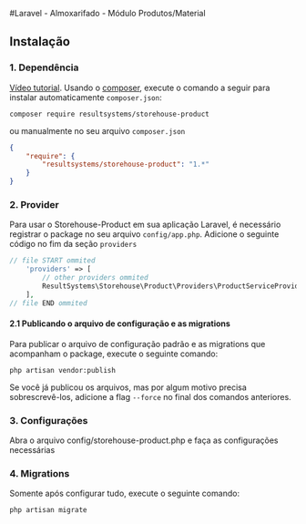 #Laravel - Almoxarifado - Módulo Produtos/Material

## Instalação

### 1. Dependência

[Vídeo tutorial](http://youtu.be/ya57z4VRm_o).
Usando o <a href="https://getcomposer.org/" target="_blank">composer</a>, execute o comando a seguir para instalar automaticamente `composer.json`:

```shell
composer require resultsystems/storehouse-product
```

ou manualmente no seu arquivo `composer.json`

```json
{
    "require": {
        "resultsystems/storehouse-product": "1.*"
    }
}
```

### 2. Provider

Para usar o Storehouse-Product em sua aplicação Laravel, é necessário registrar o package no seu arquivo `config/app.php`. Adicione o seguinte código no fim da seção `providers`

```php
// file START ommited
    'providers' => [
        // other providers ommited
        ResultSystems\Storehouse\Product\Providers\ProductServiceProvider::class,
    ],
// file END ommited
```

#### 2.1 Publicando o arquivo de configuração e as migrations

Para publicar o arquivo de configuração padrão e as migrations que acompanham o package, execute o seguinte comando:

```shell
php artisan vendor:publish
```

Se você já publicou os arquivos, mas por algum motivo precisa sobrescrevê-los, adicione a flag `--force` no final dos comandos anteriores.

### 3. Configurações

Abra o arquivo config/storehouse-product.php e faça as configurações necessárias

### 4. Migrations

Somente após configurar tudo, execute o seguinte comando:

```shell
php artisan migrate
```

